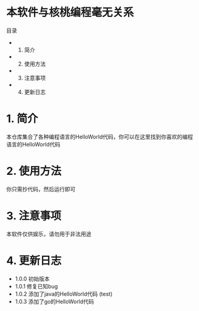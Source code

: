 # 本软件与核桃编程毫无关系

目录

- 1. 简介
- 2. 使用方法
- 3. 注意事项
- 4. 更新日志

# 1. 简介

本仓库集合了各种编程语言的HelloWorld代码，你可以在这里找到你喜欢的编程语言的HelloWorld代码

# 2. 使用方法

你只需抄代码，然后运行即可

# 3. 注意事项

本软件仅供娱乐，请勿用于非法用途

# 4. 更新日志

- 1.0.0 初始版本
- 1.0.1 修复已知bug
- 1.0.2 添加了java的HelloWorld代码 (test)
- 1.0.3 添加了go的HelloWorld代码

